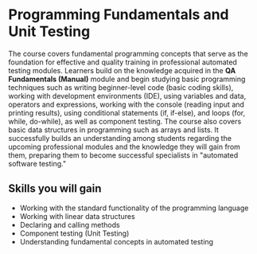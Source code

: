 
# Programming Fundamentals and Unit Testing

The course covers fundamental programming concepts that serve as the foundation for effective and quality training in professional automated testing modules. Learners build on the knowledge acquired in the **QA Fundamentals (Manual)** module and begin studying basic programming techniques such as writing beginner-level code (basic coding skills), working with development environments (IDE), using variables and data, operators and expressions, working with the console (reading input and printing results), using conditional statements (if, if-else), and loops (for, while, do-while), as well as component testing. The course also covers basic data structures in programming such as arrays and lists. It successfully builds an understanding among students regarding the upcoming professional modules and the knowledge they will gain from them, preparing them to become successful specialists in "automated software testing."

## Skills you will gain

- Working with the standard functionality of the programming language  
- Working with linear data structures  
- Declaring and calling methods  
- Component testing (Unit Testing)  
- Understanding fundamental concepts in automated testing  
